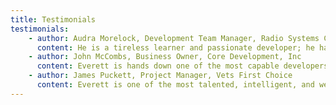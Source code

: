 ```yaml
---
title: Testimonials
testimonials:
    - author: Audra Morelock, Development Team Manager, Radio Systems Corporation
      content: He is a tireless learner and passionate developer; he has emerged as the technical leader of the team. What makes Everett special is that he is a developer who cares equally about the nuts and bolts of a solution as well as the user experience. He is an honest and compassionate person who is not afraid to provide feedback either good or bad in the most eloquent way that helps our team be the best it can be.
    - author: John McCombs, Business Owner, Core Development, Inc
      content: Everett is hands down one of the most capable developers I've seen. [...] He is respectful of others' opinions, but isn't afraid to point out potential problems. [He] is helpful in bridging communication gaps between developers and non-developers. He is passionate about web development and it has given him a breadth and depth of understanding of the subject matter that is very uncommon. [...] I can't recommend him enough.
    - author: James Puckett, Project Manager, Vets First Choice
      content: Everett is one of the most talented, intelligent, and well-educated developers I have ever had the pleasure to work with. He is well versed in development standards and has a passion for quality that is unmatched. I relied heavily on Everett for 4 years to be a standard of quality on the Radio Systems Web team. Everett will always be a top performer and I am excited to see how his life unfolds.
---
```

